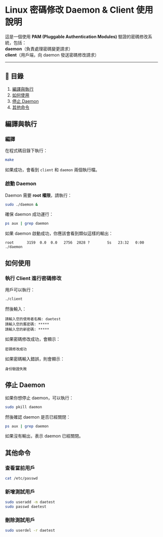 # Linux 密碼修改 Daemon & Client 使用說明

這是一個使用 **PAM (Pluggable Authentication Modules)** 驗證的密碼修改系統，包括：  
**daemon**（負責處理密碼變更請求）  
**client**（用戶端，向 daemon 發送密碼修改請求）  

---

## **📌 目錄**
1. [編譯與執行](#編譯與執行)  
2. [如何使用](#如何使用)  
3. [停止 Daemon](#停止-Daemon)  
4. [其他命令](#其他命令)  


## 編譯與執行
### 編譯
在程式碼目錄下執行：
```sh
make
```
如果成功，會看到 `client` 和 `daemon` 兩個執行檔。

### 啟動 Daemon
Daemon 需要 **root 權限**，請執行：
```sh
sudo ./daemon &
```
確保 daemon 成功運行：
```sh
ps aux | grep daemon
```
如果 daemon 啟動成功，你應該會看到類似這樣的輸出：
```
root      3159  0.0  0.0   2756  2028 ?        Ss   23:32   0:00 ./daemon
```

## 如何使用
### 執行 Client 進行密碼修改
用戶可以執行：
```sh
./client
```
然後輸入：
```
請輸入您的使用者名稱: daetest
請輸入您的舊密碼: *****
請輸入您的新密碼: *****
```
如果密碼修改成功，會顯示：
```
密碼修改成功
```
如果密碼輸入錯誤，則會顯示：
```
身份驗證失敗
```

## 停止 Daemon
如果你想停止 daemon，可以執行：
```sh
sudo pkill daemon
```
然後確認 daemon 是否已經關閉：
```sh
ps aux | grep daemon
```
如果沒有輸出，表示 daemon 已經關閉。


## 其他命令
### 查看當前用戶
```sh
cat /etc/passwd
```
### 新增測試用戶
```sh
sudo useradd -m daetest
sudo passwd daetest
```

### 刪除測試用戶
```sh
sudo userdel -r daetest
```